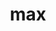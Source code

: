 ---
category: 3-letters
denotation: null
name: max
reference_link: https://www.etymonline.com/word/max
root_language: null
root_name: null
title: max
type: free
word_sums:
- respelling: max
  sum: 'Max + '
---